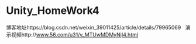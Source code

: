 # Unity_HomeWork4
博客地址https://blog.csdn.net/weixin_39011425/article/details/79965069  
演示视频http://www.56.com/u31/v_MTUwMDMyNjI4.html
